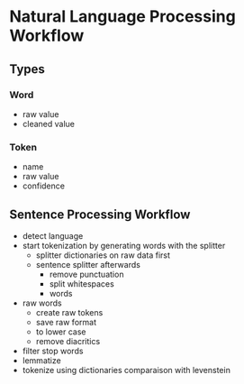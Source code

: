 Natural Language Processing Workflow
====

## Types

### Word

- raw value
- cleaned value

### Token
- name
- raw value
- confidence

## Sentence Processing Workflow

- detect language
- start tokenization by generating words with the splitter
  - splitter dictionaries on raw data first
  - sentence splitter afterwards
    - remove punctuation
    - split whitespaces
    - words
- raw words
  - create raw tokens
  - save raw format
  - to lower case
  - remove diacritics
- filter stop words
- lemmatize
- tokenize using dictionaries comparaison with levenstein
